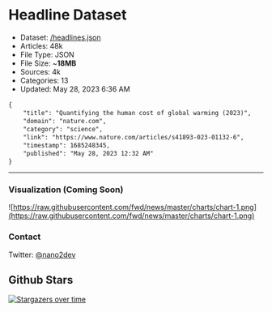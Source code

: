 # Headline Dataset

- Dataset: [/headlines.json](https://raw.githubusercontent.com/fwd/news/master/headlines.json) 
- Articles: 48k
- File Type: JSON
- File Size: ~**18MB**
- Sources: 4k
- Categories: 13
- Updated: May 28, 2023 6:36 AM

```
{
    "title": "Quantifying the human cost of global warming (2023)",
    "domain": "nature.com",
    "category": "science",
    "link": "https://www.nature.com/articles/s41893-023-01132-6",
    "timestamp": 1685248345,
    "published": "May 28, 2023 12:32 AM"
}
```

---

### Visualization (Coming Soon)

![https://raw.githubusercontent.com/fwd/news/master/charts/chart-1.png](https://raw.githubusercontent.com/fwd/news/master/charts/chart-1.png)

### Contact 

Twitter: [@nano2dev](https://twitter.com/nano2dev)

## Github Stars

[![Stargazers over time](https://starchart.cc/fwd/news.svg)](https://starchart.cc/fwd/news)
